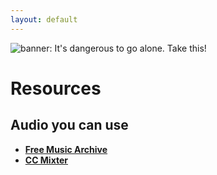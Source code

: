 ```yaml
---
layout: default
---
```


<img src="{{site.course.base_path}}assets/img/dangerous-to-go-alone-wide.jpg" class="banner" alt="banner: It's dangerous to go alone. Take this!" title="image modified from still of *The Legend of Zelda* by Shigeru Miyamoto and Nintendo."/> 

# Resources


## Audio you can use
* [**Free Music Archive**](http://freemusicarchive.org/search/?quicksearch=)
* [**CC Mixter**](http://dig.ccmixter.org/dig)
